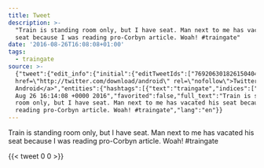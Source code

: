 ```yaml
---
title: Tweet
description: >-
  "Train is standing room only, but I have seat. Man next to me has vacated his
  seat because I was reading pro-Corbyn article. Woah! #traingate"
date: '2016-08-26T16:08:08+01:00'
tags:
  - traingate
source: >-
  {"tweet":{"edit_info":{"initial":{"editTweetIds":["769206301826150404"],"editableUntil":"2016-08-26T17:14:08.174Z","editsRemaining":"5","isEditEligible":true}},"retweeted":false,"source":"<a
  href=\"http://twitter.com/download/android\" rel=\"nofollow\">Twitter for
  Android</a>","entities":{"hashtags":[{"text":"traingate","indices":["130","140"]}],"symbols":[],"user_mentions":[],"urls":[]},"display_text_range":["0","140"],"favorite_count":"0","id_str":"769206301826150404","truncated":false,"retweet_count":"0","id":"769206301826150404","created_at":"Fri
  Aug 26 16:14:08 +0000 2016","favorited":false,"full_text":"Train is standing
  room only, but I have seat. Man next to me has vacated his seat because I was
  reading pro-Corbyn article. Woah! #traingate","lang":"en"}}
---
```

Train is standing room only, but I have seat. Man next to me has vacated his seat because I was reading pro-Corbyn article. Woah! #traingate
    
{{< tweet 0 0 >}}
    

